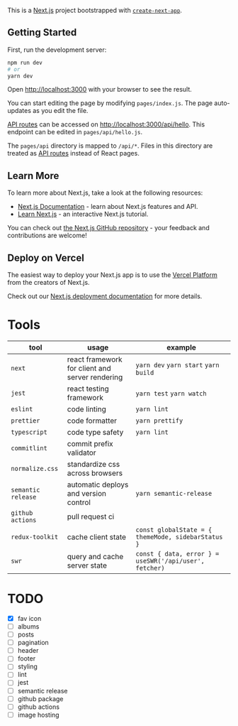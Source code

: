 This is a [Next.js](https://nextjs.org/) project bootstrapped with [`create-next-app`](https://github.com/vercel/next.js/tree/canary/packages/create-next-app).

## Getting Started

First, run the development server:

```bash
npm run dev
# or
yarn dev
```

Open [http://localhost:3000](http://localhost:3000) with your browser to see the result.

You can start editing the page by modifying `pages/index.js`. The page auto-updates as you edit the file.

[API routes](https://nextjs.org/docs/api-routes/introduction) can be accessed on [http://localhost:3000/api/hello](http://localhost:3000/api/hello). This endpoint can be edited in `pages/api/hello.js`.

The `pages/api` directory is mapped to `/api/*`. Files in this directory are treated as [API routes](https://nextjs.org/docs/api-routes/introduction) instead of React pages.

## Learn More

To learn more about Next.js, take a look at the following resources:

- [Next.js Documentation](https://nextjs.org/docs) - learn about Next.js features and API.
- [Learn Next.js](https://nextjs.org/learn) - an interactive Next.js tutorial.

You can check out [the Next.js GitHub repository](https://github.com/vercel/next.js/) - your feedback and contributions are welcome!

## Deploy on Vercel

The easiest way to deploy your Next.js app is to use the [Vercel Platform](https://vercel.com/new?utm_medium=default-template&filter=next.js&utm_source=create-next-app&utm_campaign=create-next-app-readme) from the creators of Next.js.

Check out our [Next.js deployment documentation](https://nextjs.org/docs/deployment) for more details.

# Tools

| tool               | usage                                           | example                                                |
| ------------------ | ----------------------------------------------- | ------------------------------------------------------ |
| `next`             | react framework for client and server rendering | `yarn dev` `yarn start` `yarn build`                   |
| `jest`             | react testing framework                         | `yarn test` `yarn watch`                               |
| `eslint`           | code linting                                    | `yarn lint`                                            |
| `prettier`         | code formatter                                  | `yarn prettify`                                        |
| `typescript`       | code type safety                                | `yarn lint`                                            |
| `commitlint`       | commit prefix validator                         |                                                        |
| `normalize.css`    | standardize css across browsers                 |                                                        |
| `semantic release` | automatic deploys and version control           | `yarn semantic-release`                                |
| `github actions`   | pull request ci                                 |                                                        |
| `redux-toolkit`    | cache client state                              | `const globalState = { themeMode, sidebarStatus }`     |
| `swr`              | query and cache server state                    | `const { data, error } = useSWR('/api/user', fetcher)` |

# TODO

- [x] fav icon
- [ ] albums
- [ ] posts
- [ ] pagination
- [ ] header
- [ ] footer
- [ ] styling
- [ ] lint
- [ ] jest
- [ ] semantic release
- [ ] github package
- [ ] github actions
- [ ] image hosting

